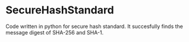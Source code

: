 # SecureHashStandard
Code written in python for secure hash standard. It succesfully finds the message digest of SHA-256 and SHA-1. 
